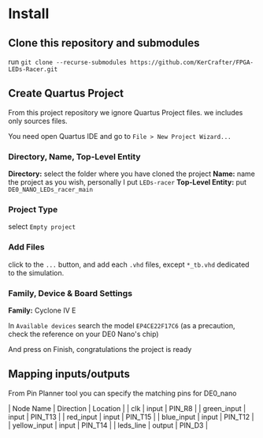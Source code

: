 # Install

## Clone this repository and submodules

run `git clone --recurse-submodules https://github.com/KerCrafter/FPGA-LEDs-Racer.git`

## Create Quartus Project

From this project repository we ignore Quartus Project files. we includes only sources files.

You need open Quartus IDE and go to `File > New Project Wizard...` 

### Directory, Name, Top-Level Entity

**Directory:** select the folder where you have cloned the project
**Name:** name the project as you wish, personally I put `LEDs-racer`
**Top-Level Entity:** put `DE0_NANO_LEDs_racer_main`

### Project Type

select `Empty project`

### Add Files

click to the `...` button, and add each `.vhd` files, except `*_tb.vhd` dedicated to the simulation.

### Family, Device & Board Settings

**Family:** Cyclone IV E

In `Available devices` search the model `EP4CE22F17C6` (as a precaution, check the reference on your DE0 Nano's chip)


And press on Finish, congratulations the project is ready

## Mapping inputs/outputs

From Pin Planner tool you can specify the matching pins for DE0_nano

| Node Name | Direction | Location |
| clk | input | PIN_R8 |
| green_input | input | PIN_T13 |
| red_input | input | PIN_T15 |
| blue_input | input | PIN_T12 |
| yellow_input | input | PIN_T14 |
| leds_line | output | PIN_D3 |
